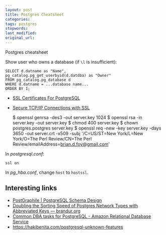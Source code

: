 ```yaml
---
layout: post
title: Postgres Cheatsheet
categories:
tags: postgres
stopwords:
last_modified:
original_url:
---
```


Postgres cheatsheet

<!--more-->

Show user who owns a database (if `\l` is insufficient):

	SELECT d.datname as "Name",
	pg_catalog.pg_get_userbyid(d.datdba) as "Owner"
	FROM pg_catalog.pg_database d
	WHERE d.datname = ...database name...
	ORDER BY 1;

* [SSL Certificates For PostgreSQL](https://www.howtoforge.com/postgresql-ssl-certificates)
* [Secure TCP/IP Connections with SSL](https://www.postgresql.org/docs/9.5/ssl-tcp.html)

	$ openssl genrsa -des3 -out server.key 1024
	$ openssl rsa -in server.key -out server.key
	$ chmod 400 server.key
	$ chown postgres.postgres server.key
	$ openssl req -new -key server.key -days 3650 -out server.crt -x509 -subj '/C=US/ST=New York/L=New York/O=The Perl Review/CN=The Perl Review/emailAddress=brian.d.foy@gmail.com'

In _postgresql.conf_:

	ssl on

In _pg_hba.conf_, change `host` to `hostssl`.

## Interesting links

* [PostGraphile | PostgreSQL Schema Design](https://www.graphile.org/postgraphile/postgresql-schema-design/)
* [Doubling the Sorting Speed of Postgres Network Types with Abbreviated Keys — brandur.org](https://brandur.org/sortsupport-inet)
* [Common DBA tasks for PostgreSQL - Amazon Relational Database Service](https://docs.aws.amazon.com/AmazonRDS/latest/UserGuide/Appendix.PostgreSQL.CommonDBATasks.html)
* https://hakibenita.com/postgresql-unknown-features
